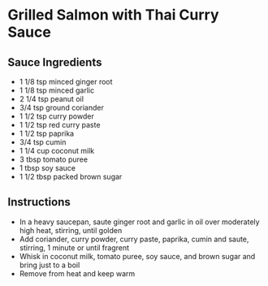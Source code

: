 # Grilled Salmon with Thai Curry Sauce

## Sauce Ingredients

* 1 1/8 tsp minced ginger root
* 1 1/8 tsp minced garlic
* 2 1/4 tsp peanut oil
* 3/4 tsp ground coriander
* 1 1/2 tsp curry powder
* 1 1/2 tsp red curry paste
* 1 1/2 tsp paprika
* 3/4 tsp cumin
* 1 1/4 cup coconut milk
* 3 tbsp tomato puree
* 1 tbsp soy sauce
* 1 1/2 tbsp packed brown sugar

## Instructions

* In a heavy saucepan, saute ginger root and garlic in oil over moderately high heat, stirring, until golden
* Add coriander, curry powder, curry paste, paprika, cumin and saute, stirring, 1 minute or until fragrent
* Whisk in coconut milk, tomato puree, soy sauce, and brown sugar and bring just to a boil
* Remove from heat and keep warm
